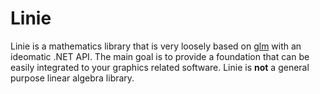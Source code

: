 # Linie
Linie is a mathematics library that is very loosely based on [glm](https://github.com/) with an ideomatic .NET API. The main goal is to provide a foundation that can be easily integrated to your graphics related software. Linie is **not** a general purpose linear algebra library.


